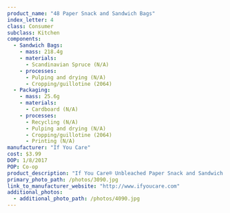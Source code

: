 ```yaml
---
product_name: "48 Paper Snack and Sandwich Bags"
index_letter: 4
class: Consumer
subclass: Kitchen
components:
  - Sandwich Bags:
    - mass: 218.4g
    - materials:
      - Scandinavian Spruce (N/A)
    - processes:
      - Pulping and drying (N/A)
      - Cropping/guillotine (2064)
  - Packaging:
    - mass: 25.6g
    - materials:
      - Cardboard (N/A)
    - processes:
      - Recycling (N/A)
      - Pulping and drying (N/A)
      - Cropping/guillotine (2064)
      - Printing (N/A)
manufacturer: "If You Care"
cost: $3.99
DOP: 1/8/2017
POP: Co-op
product_description: "If You Care® Unbleached Paper Snack and Sandwich Bags are made exclusively from the unbleached pulp of Scandinavian spruce trees—a natural, renewable resource. They are not treated with petroleum-based paraffin wax or any other wax. The pure wood pulp is specially ground and pressed to form a natural barrier that prevents grease or fat from penetrating, making them ideal for sandwiches that use mayo or oil. Like all If You Care® paper products, these sandwich and snack bags are gluten free, allergen free, chlorine-free, and are certified compostable for home/backyard and industrial/municipal composting. 48-ct."
primary_photo_path: /photos/3090.jpg
link_to_manufacturer_website: "http://www.ifyoucare.com"
additional_photos:
  - additional_photo_path: /photos/4090.jpg
---
```


